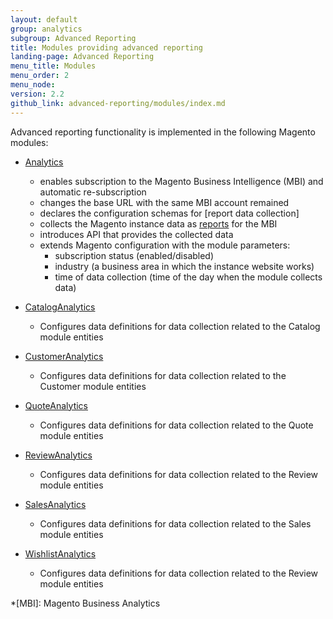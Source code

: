 ```yaml
---
layout: default
group: analytics
subgroup: Advanced Reporting
title: Modules providing advanced reporting
landing-page: Advanced Reporting
menu_title: Modules
menu_order: 2
menu_node:
version: 2.2
github_link: advanced-reporting/modules/index.md
---
```


Advanced reporting functionality is implemented in the following Magento modules:

* [Analytics]
  * enables subscription to the Magento Business Intelligence (MBI) and automatic re-subscription
  * changes the base URL with the same MBI account remained
  * declares the configuration schemas for [report data collection]
  * collects the Magento instance data as [reports] for the MBI
  * introduces API that provides the collected data
  * extends Magento configuration with the module parameters:
    * subscription status (enabled/disabled)
    * industry (a business area in which the instance website works)
    * time of data collection (time of the day when the module collects data)

* [CatalogAnalytics]
  * Configures data definitions for data collection related to the Catalog module entities
  
* [CustomerAnalytics]
  * Configures data definitions for data collection related to the Customer module entities
  
* [QuoteAnalytics]
  * Configures data definitions for data collection related to the Quote module entities
  
* [ReviewAnalytics]
  * Configures data definitions for data collection related to the Review module entities
  
* [SalesAnalytics]
  * Configures data definitions for data collection related to the Sales module entities
  
* [WishlistAnalytics]
  * Configures data definitions for data collection related to the Review module entities

<!-- LINK DEFINITIONS -->

[Analytics]: {{page.baseurl}}mrg/ce/Analytics.html
[CatalogAnalytics]: {{page.baseurl}}mrg/ce/CatalogAnalytics.html
[CustomerAnalytics]: {{page.baseurl}}mrg/ce/CustomerAnalytics.html
[QuoteAnalytics]: {{page.baseurl}}mrg/ce/QuoteAnalytics.html
[ReviewAnalytics]: {{page.baseurl}}mrg/ce/ReviewAnalytics.html
[SalesAnalytics]: {{page.baseurl}}mrg/ce/SalesAnalytics.html
[WishlistAnalytics]: {{page.baseurl}}mrg/ce/WishlistAnalytics.html

[data collection]: ./data-collection
[reports]: ./report-xml

<!-- ABBREVIATIONS -->
*[MBI]: Magento Business Analytics